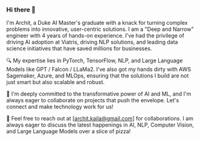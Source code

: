 ### Hi there 👋

I'm Archit, a Duke AI Master's graduate with a knack for turning complex problems into innovative, user-centric solutions. I am a "Deep and Narrow" engineer with 4 years of hands-on experience. I've had the privilege of driving AI adoption at Viatris, driving NLP solutions, and leading data science initiatives that have saved millions for businesses.

🔍 My expertise lies in PyTorch, TensorFlow, NLP, and Large Language Models like GPT / Falcon / LLaMa2. I've also got my hands dirty with AWS Sagemaker, Azure, and MLOps, ensuring that the solutions I build are not just smart but also scalable and robust.

🌱 I'm deeply committed to the transformative power of AI and ML, and I'm always eager to collaborate on projects that push the envelope. Let's connect and make technology work for us!

🍕 Feel free to reach out at [archit.kaila@gmail.com] for collaborations. I am always eager to discuss the latest happenings in AI, NLP, Computer Vision, and Large Language Models over a slice of pizza!

<!--
**architkaila/architkaila** is a ✨ _special_ ✨ repository because its `README.md` (this file) appears on your GitHub profile.

Here are some ideas to get you started:

- 🔭 I’m currently working on ...
- 🌱 I’m currently learning ...
- 👯 I’m looking to collaborate on ...
- 🤔 I’m looking for help with ...
- 💬 Ask me about ...
- 📫 How to reach me: ...
- 😄 Pronouns: ...
- ⚡ Fun fact: ...
-->
